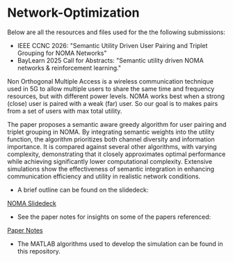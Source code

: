 # Network-Optimization

Below are all the resources and files used for the the following submissions:

- IEEE CCNC 2026: "Semantic Utility Driven User Pairing and Triplet Grouping for NOMA Networks"
- BayLearn 2025 Call for Abstracts: "Semantic utility driven NOMA networks & reinforcement learning."

Non Orthogonal Multiple Access is a wireless communication technique used in 5G to allow multiple users to share the same time and frequency resources, but with different power levels. NOMA works best when a strong (close) user is paired with a weak (far) user. So our goal is to makes pairs from a set of users with max total utility.

The paper proposes a semantic aware greedy algorithm for user pairing and triplet grouping in NOMA. By integrating semantic weights into the utility function, the algorithm prioritizes both channel diversity and information importance. It is compared against several other algorithms, with varying complexity, demonstrating that it closely approximates optimal performance while achieving significantly lower computational complexity. Extensive simulations show the effectiveness of semantic integration in enhancing communication efficiency and utility in realistic network conditions.

- A brief outline can be found on the slidedeck:

[NOMA Slidedeck](https://docs.google.com/presentation/d/1_N1oKkR_PmWWJWkS9RF0X-JVHOiJuH3OqhkIK069pV0/edit?usp=sharing)

- See the paper notes for insights on some of the papers referenced:

[Paper Notes](https://docs.google.com/document/d/14G8pNsJsSaJc02iIsvGAqQGKgUyCtUJMqTkqEhJl50w/edit?tab=t.0)

- The MATLAB algorithms used to develop the simulation can be found in this repository.
